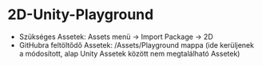 # 2D-Unity-Playground
- Szükséges Assetek: Assets menü -> Import Package -> 2D
- GitHubra feltöltődő Assetek: /Assets/Playground mappa (ide kerüljenek a módosított, alap Unity Assetek között nem megtalálható Assetek)

